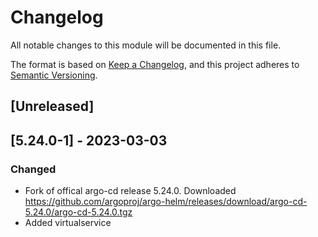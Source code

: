 # Changelog

All notable changes to this module will be documented in this file.

The format is based on [Keep a Changelog](https://keepachangelog.com/en/1.0.0/),
and this project adheres to [Semantic Versioning](https://semver.org/spec/v2.0.0.html).

## [Unreleased]

## [5.24.0-1] - 2023-03-03
### Changed
- Fork of offical argo-cd release 5.24.0. Downloaded https://github.com/argoproj/argo-helm/releases/download/argo-cd-5.24.0/argo-cd-5.24.0.tgz
- Added virtualservice
